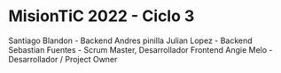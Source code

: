 # MisionTiC 2022 - Ciclo 3

Santiago Blandon - Backend
Andres pinilla
Julian Lopez - Backend
Sebastian Fuentes - Scrum Master, Desarrollador Frontend
Angie Melo - Desarrollador / Project Owner
